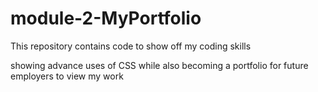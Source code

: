 # module-2-MyPortfolio
This repository contains code to show off my coding skills

showing advance uses of CSS while also becoming a portfolio for future employers to view my work

